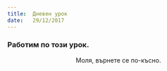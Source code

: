 ```yaml
---
title:  Дневен урок
date:   29/12/2017
---
```


### Работим по този урок.
<center>Моля, върнете се по-късно.</center>